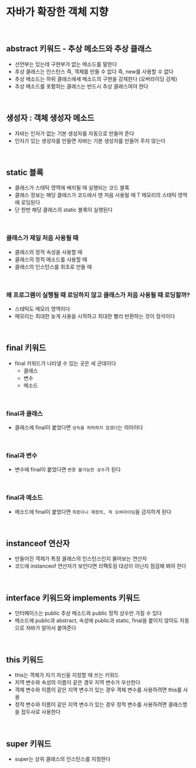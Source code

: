 # 자바가 확장한 객체 지향

<br>

## abstract 키워드 - 추상 메소드와 추상 클래스
- 선언부는 있는데 구현부가 없는 메소드를 말한다
- 추상 클래스는 인스턴스 즉, 객체를 만들 수 없다 즉, new를 사용할 수 없다
- 추상 메소드는 하위 클래스에세 메소드의 구현을 강제한다 (오버라이딩 강제)
- 추상 메소드를 포함하는 클래스는 반드시 추상 클래스여야 한다
<br>

## 생성자 : 객체 생성자 메소드
- 자바는 인자가 없는 기본 생성자를 자동으로 만들어 준다
- 인자가 있는 생성자를 만들면 자바는 기본 생성자를 만들어 주지 않는다
<br>

## static 블록
- 클래스가 스태틱 영역에 배치될 때 실행되는 코드 블록
- 클래스 정보는 해당 클래스가 코드에서 맨 처음 사용될 때 T 메모리의 스태틱 영역에 로딩된다
- 단 한번 해당 클래스의 static 블록이 실행된다

<br>

### 클래스가 제일 처음 사용될 때
- 클래스의 정적 속성을 사용할 때
- 클래스의 정적 메소드를 사용할 때
- 클래스의 인스턴스를 최초로 만들 때

<br>

### 왜 프로그램이 실행될 때 로딩하지 않고 클래스가 처음 사용될 때 로딩할까?
- 스태틱도 메모리 영역이다
- 메모리는 최대한 늦게 사용을 시작하고 최대한 빨리 반환하는 것이 정석이다

<br>

## final 키워드
- final 키워드가 나타낼 수 있는 곳은 세 군데이다
  - 클래스
  - 변수
  - 메소드

<br>

### final과 클래스
- 클래스에 final이 붙었다면 `상속을 허락하지 않겠다`는 의미이다

<br>

### final과 변수
- 변수에 final이 붙었다면 `변경 불가능한 상수`가 된다
<br>

### final과 메소드
- 메소드에 final이 붙었다면 `최종이니 재정의, 즉 오버라이딩`을 금지하게 된다
<br>

## instanceof 연산자
- 만들어진 객체가 특정 클래스의 인스턴스인지 물어보는 연산자
- 코드에 instanceof 연산자가 보인다면 리팩토링 대상이 아닌지 점검해 봐야 한다

<br>

## interface 키워드와 implements 키워드
- 인터페이스는 public 추상 메소드와 public 정적 상수만 가질 수 있다
- 메소드에 public과 abstract, 속성에 public과 static, final을 붙이지 않아도 자동으로 자바가 알아서 붙여준다

<br>

## this 키워드
- this는 객체가 자기 자신을 지칭할 때 쓰는 키워드
- 지역 변수와 속성의 이름이 같은 경우 지역 변수가 우선한다
- 객체 변수와 이름이 같은 지역 변수가 있는 경우 객체 변수를 사용하려면 this를 사용
- 정적 변수와 이름이 같은 지역 변수가 있는 경우 정적 변수를 사용하려면 클래스명을 접두사로 사용한다

<br>

## super 키워드
- super는 상위 클래스의 인스턴스를 지칭한다
